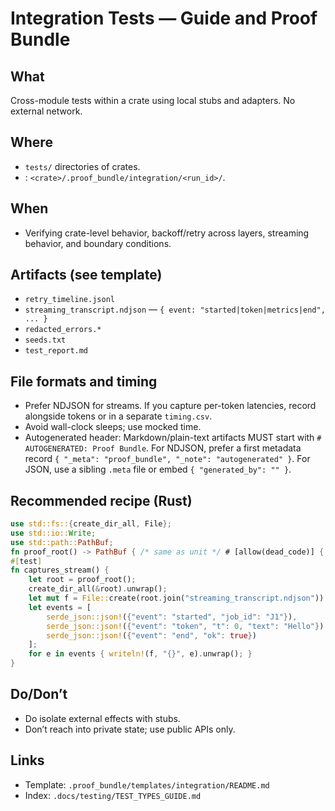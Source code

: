 # Integration Tests — Guide and Proof Bundle
## What
Cross-module tests within a crate using local stubs and adapters. No external network.
## Where
- `tests/` directories of crates.
- : `<crate>/.proof_bundle/integration/<run_id>/`.
## When
- Verifying crate-level behavior, backoff/retry across layers, streaming behavior, and boundary conditions.
## Artifacts (see template)
- `retry_timeline.jsonl`
- `streaming_transcript.ndjson` — `{ event: "started|token|metrics|end", ... }`
- `redacted_errors.*`
- `seeds.txt`
- `test_report.md`
## File formats and timing
- Prefer NDJSON for streams. If you capture per-token latencies, record alongside tokens or in a separate `timing.csv`.
- Avoid wall-clock sleeps; use mocked time.
- Autogenerated header: Markdown/plain-text artifacts MUST start with `# AUTOGENERATED: Proof Bundle`. For NDJSON, prefer a first metadata record `{ "_meta": "proof_bundle", "_note": "autogenerated" }`. For JSON, use a sibling `.meta` file or embed `{ "generated_by": "" }`.
## Recommended recipe (Rust)
```rust
use std::fs::{create_dir_all, File};
use std::io::Write;
use std::path::PathBuf;
fn proof_root() -> PathBuf { /* same as unit */ # [allow(dead_code)] { let base = std::env::var("LLORCH_PROOF_DIR").map(PathBuf::from).unwrap_or_else(|_| PathBuf::from(env!("CARGO_MANIFEST_DIR")).join(".proof_bundle")); let run_id = std::env::var("LLORCH_RUN_ID").unwrap_or_else(|_| { let ts = std::time::SystemTime::now().duration_since(std::time::UNIX_EPOCH).unwrap().as_secs(); format!("{}", ts) }); base.join("integration").join(run_id) } }
#[test]
fn captures_stream() {
    let root = proof_root();
    create_dir_all(&root).unwrap();
    let mut f = File::create(root.join("streaming_transcript.ndjson")).unwrap();
    let events = [
        serde_json::json!({"event": "started", "job_id": "J1"}),
        serde_json::json!({"event": "token", "t": 0, "text": "Hello"}),
        serde_json::json!({"event": "end", "ok": true})
    ];
    for e in events { writeln!(f, "{}", e).unwrap(); }
}
```
## Do/Don’t
- Do isolate external effects with stubs.
- Don’t reach into private state; use public APIs only.
## Links
- Template: `.proof_bundle/templates/integration/README.md`
- Index: `.docs/testing/TEST_TYPES_GUIDE.md`
